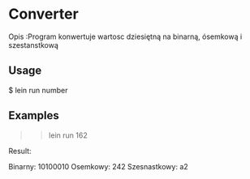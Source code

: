 # Converter

Opis :Program konwertuje wartosc dziesiętną na binarną, ósemkową i szestanstkową

## Usage

$ lein run number

## Examples

>>lein run 162

Result:

Binarny:
10100010
Osemkowy:
242
Szesnastkowy:
a2
